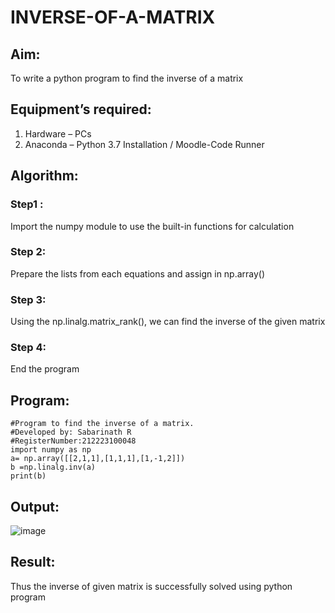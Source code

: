 # INVERSE-OF-A-MATRIX
## Aim:
To write a python program to find the inverse of a matrix
## Equipment’s required:
1. 	Hardware – PCs
2. 	Anaconda – Python 3.7 Installation / Moodle-Code Runner
## Algorithm:
### Step1 : 
Import the numpy module to use the built-in functions for calculation
### Step 2: 
Prepare the lists from each equations and assign in np.array()
### Step 3: 
Using the np.linalg.matrix_rank(), we can find the inverse of the given matrix
### Step 4: 
End the program

## Program:
```
#Program to find the inverse of a matrix.
#Developed by: Sabarinath R
#RegisterNumber:212223100048
import numpy as np
a= np.array([[2,1,1],[1,1,1],[1,-1,2]])
b =np.linalg.inv(a)
print(b)
```
## Output:
![image](https://github.com/Sabari-2005/INVERSE-OF-A-MATRIX/assets/139338709/db5941ee-1f3b-4c9e-893a-bc78168ffb5b)

## Result:
Thus the inverse of given matrix is successfully solved using python program

